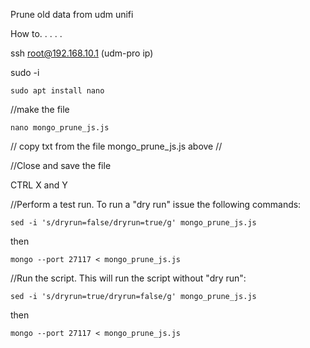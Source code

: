 Prune old data from udm unifi

How to. . . . . 

ssh root@192.168.10.1 (udm-pro ip)

sudo -i

```
sudo apt install nano
```

//make the file
```
nano mongo_prune_js.js
```

// copy txt from the file mongo_prune_js.js above //

//Close and save the file

CTRL X and Y 


//Perform a test run. To run a "dry run" issue the following commands:

```
sed -i 's/dryrun=false/dryrun=true/g' mongo_prune_js.js
```
then
```
mongo --port 27117 < mongo_prune_js.js
```

//Run the script. This will run the script without "dry run":

```
sed -i 's/dryrun=true/dryrun=false/g' mongo_prune_js.js
```
then
```
mongo --port 27117 < mongo_prune_js.js
```
